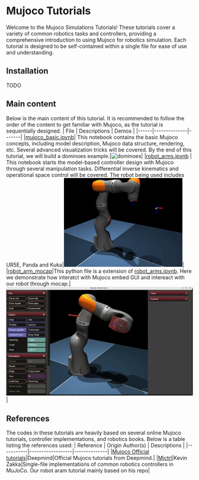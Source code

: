 # Mujoco Tutorials
Welcome to the Mujoco Simulations Tutorials! These tutorials cover a variety of common robotics tasks and controllers, providing a comprehensive introduction to using Mujoco for robotics simulation. Each tutorial is designed to be self-contained within a single file for ease of use and understanding.
## Installation
TODO

## Main content
Below is the main content of this tutorial. It is recommended to follow the order of the content to get familiar with Mujoco, as the tutorial is sequentially designed.
| File | Descriptions | Demos |
|------|--------------|-------|
|[mujoco_basic.ipynb](./mujoco_basic.ipynb)| This notebook contains the basic Mujoco concepts, including model description, Mujoco data structure, rendering, etc. Several advanced visualization tricks will be covered. By the end of this tutorial, we will build a dominoes example.|![dominoes](./imgs/dominoes.gif)|
|[robot_arms.ipynb](./robot_arms.ipynb) | This notebook starts the model-based controller design with Mujoco through several manipulation tasks. Differential inverse kinematics and operational space control will be covered. The robot being used includes UR5E, Panda and Kuka|![kuka_follows_circle](./imgs/kuka_follows_circle.gif)|
|[robot_arm_mocap](./robot_arm_mocap.py)|This python file is a extension of [robot_arms.ipynb](./robot_arms.ipynb). Here we demonstrate how interatct with Mujoco embed GUI and intereact with our robot through mocap.|![kuka_mocp](./imgs/kuka_mocap.gif)| 

## References
The codes in these tutorials are heavily based on several online Mujoco tutorials, controller implementations, and robotics books. Below is a table listing the references used:
| Reference | Origin Author(s) | Descriptions |
|-----------|------------------|--------------|
|[Mujoco Official tutorials](https://github.com/google-deepmind/mujoco)|Deepmind|Official Mujoco tutorials from Deepmind.|
|[Mjctrl](https://github.com/kevinzakka/mjctrl)|Kevin Zakka|Single-file implementations of common robotics controllers in MuJoCo. Our robot aram tutorial mainly based on his repo|